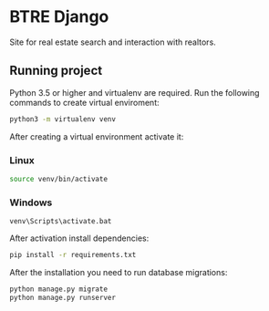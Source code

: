 # BTRE Django

Site for real estate search and interaction with realtors.

## Running project
Python 3.5 or higher and virtualenv are required.
Run the following commands to create virtual enviroment:
```bash
python3 -m virtualenv venv
```
After creating a virtual environment activate it:

### Linux
```bash
source venv/bin/activate
```
### Windows
```
venv\Scripts\activate.bat
```
After activation install dependencies:
```bash
pip install -r requirements.txt
```
After the installation you need to run database migrations:
```bash
python manage.py migrate
python manage.py runserver
```
